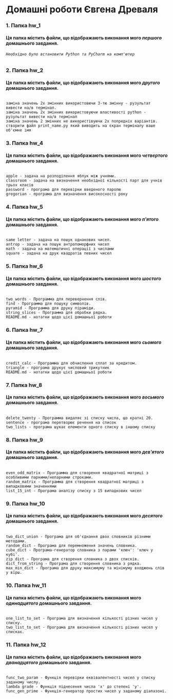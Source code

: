 # Домашні роботи Євгена Древаля

### 1. Папка hw_1

#### Ця папка містить файли, що відображають виконання мого **_першого_** домашнього завдання.
###### `Необхідно було встановити Python та PyCharm на комп'ютер`

### 2. Папка hw_2

#### Ця папка містить файли, що відображають виконання мого **_другого_** домашнього завдання.
######
```
заміна значень 2х змінних використовючи 3-тю змінну - рузультат вивести на/в термінал.
заміна значень 2х змінних використовуючи властивості python - рузультат вивести на/в термінал
заміна значень 2 змінних не використівуючи 2х попредніх варіантів.
cтворити файл print_name.py який виводить на єкран терміналу ваше об'ємне імя
```

### 3. Папка hw_4

#### Ця папка містить файли, що відображають виконання мого **_четвертого_** домашнього завдання.
######
```
apple - задача на розподілення яблук між учнями.
classroom - задача на визначення необхідної кількості парт для учнів трьох класів
password - програма для перевірки введеного паролю
gregorian - програма для визначення високосності року
```

### 4. Папка hw_5

#### Ця папка містить файли, що відображають виконання мого **_п'ятого_** домашнього завдання.
######
```
same letter - задача на пошук однакових чисел.
antrop - задача на пошук антропоморфних чисел
math - задача на математичні операції з числами
square - задача на друк квадратів певних чисел
```
### 5. Папка hw_6

#### Ця папка містить файли, що відображають виконання мого **_шостого_** домашнього завдання.
######
```
two_words - Программа для перевернення слів.
find - Программа для пошуку символів.
pyramid - Программа для друку піраміди.
string_slices - Программа для обробки рядка.
README.md - нотатки щодо цієї домашньої роботи
```
### 6. Папка hw_7

#### Ця папка містить файли, що відображають виконання мого **_сьомого_** домашнього завдання.
######
```
credit_calc - Программа для обчислення сплат за кредитом.
triangle - програма друкує числовий трикутник
README.md - нотатки щодо цієї домашньої роботи
```
### 7. Папка hw_8

#### Ця папка містить файли, що відображають виконання мого **_восьмого_** домашнього завдання.
######
```
delete_twenty - Программа видаляє зі списку числа, що кратні 20.
sentence - програма перетворює речення на список
two_lists - програма шукає елементи одного списку в іншому списку
```
### 8. Папка hw_9

#### Ця папка містить файли, що відображають виконання мого **_дев'ятого_** домашнього завдання.
######
```
even_odd_matrix - Программа для створення квадратної матриці з особливими парними/непарними строками.
random_matrix - Программа для створення квадратної матриці з випадковими значеннями
list_15_int - Програма аналізу списку з 15 випадкових чисел
```
### 9. Папка hw_10

#### Ця папка містить файли, що відображають виконання мого **_десятого_** домашнього завдання.
######
```
two_dict_union - Програма для об'єднання двох словників різними методами.
random_dict - Програма для перемноження значень словника.
cube_dict - Програма-генератор словника з парами 'ключ': 'ключ у кубі'.
zip_dict - Програма для створення словника з двох списків.
dict_from_string - Програма для створення словника з рядка.
max_min_dict - Програма для друку максимуму та мінімуму входжень слів у вірш.
```
### 10. Папка hw_11

#### Ця папка містить файли, що відображають виконання мого **_одинадцятого_** домашнього завдання.
######
```
one_list_to_set - Програма для визначення кількості різних чисел у списку.
two_list_to_set - Програма для визначення кількості різних чисел у списках.
```
### 11. Папка hw_12

#### Ця папка містить файли, що відображають виконання мого **_дванадцятого_** домашнього завдання.
######
```
func_two_param - Функція перевірки еквівалентності чисел у списку заданому числу.
lambda grade - Функція піднесення числа 'х' до степені 'у'.
func_gen_prime - Функція-генератор простих чисел у заданому діапазоні.
```